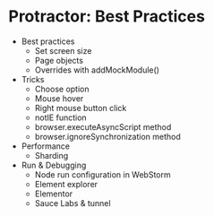 # Protractor: Best Practices

* Best practices
  *  Set screen size
  *  Page objects
  *  Overrides with addMockModule()
* Tricks
  * Choose option
  * Mouse hover
  * Right mouse button click
  * notIE function
  * browser.executeAsyncScript method
  * browser.ignoreSynchronization method
* Performance
  * Sharding
* Run & Debugging
  * Node run configuration in WebStorm   
  * Element explorer
  * Elementor
  * Sauce Labs & tunnel
  
